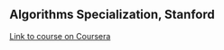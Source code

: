## Algorithms Specialization, Stanford
[Link to course on Coursera](https://www.coursera.org/specializations/algorithms)
